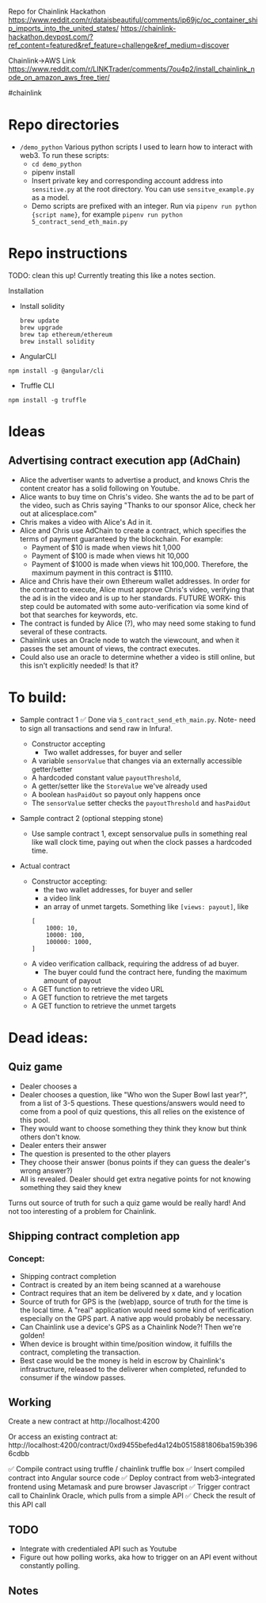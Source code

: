
Repo for Chainlink Hackathon 
https://www.reddit.com/r/dataisbeautiful/comments/ip69jc/oc_container_ship_imports_into_the_united_states/
https://chainlink-hackathon.devpost.com/?ref_content=featured&ref_feature=challenge&ref_medium=discover

Chainlink->AWS Link
https://www.reddit.com/r/LINKTrader/comments/7ou4p2/install_chainlink_node_on_amazon_aws_free_tier/

#chainlink

# Repo directories
- `/demo_python` Various python scripts I used to learn how to interact with web3. To run these scripts:
    - `cd demo_python`
    - pipenv install
    - Insert private key and corresponding account address into `sensitive.py` at the root directory. You can use `sensitve_example.py` as a model.
    - Demo scripts are prefixed with an integer. Run via `pipenv run python {script name}`, for example `pipenv run python 5_contract_send_eth_main.py`
# Repo instructions
TODO: clean this up! Currently treating this like a notes section.

Installation

- Install solidity 
    ```Solidity compiler 
    brew update
    brew upgrade
    brew tap ethereum/ethereum
    brew install solidity
    ```

-  AngularCLI 
```
npm install -g @angular/cli 
```
- Truffle CLI 
```
npm install -g truffle
```
    
# Ideas
## Advertising contract execution app (AdChain)
- Alice the advertiser wants to advertise a product, and knows Chris the content creator has a solid following on Youtube.
- Alice wants to buy time on Chris's video. She wants the ad to be part of the video, such as 
Chris saying "Thanks to our sponsor Alice, check her out at alicesplace.com"
- Chris makes a video with Alice's Ad in it.
- Alice and Chris use AdChain to create a contract, which specifies the terms of payment guaranteed by the blockchain. For example:
    - Payment of $10 is made when views hit 1,000
    - Payment of $100 is made when views hit 10,000
    - Payment of $1000 is made when views hit 100,000. Therefore, the maximum payment in this contract is $1110.
- Alice and Chris have their own Ethereum wallet addresses. In order for the contract to execute, Alice must approve 
Chris's video, verifying that the ad is in the video and is up to her standards. FUTURE WORK- this step could be automated
with some auto-verification via some kind of bot that searches for keywords, etc.
- The contract is funded by Alice (?), who may need some staking to fund several of these contracts.
- Chainlink uses an Oracle node to watch the viewcount, and when it passes the set amount of views, the contract executes.
- Could also use an oracle to determine whether a video is still online, but this isn't explicitly needed!
Is that it?

# To build:

- Sample contract 1 
✅ Done via `5_contract_send_eth_main.py`. Note- need to sign all transactions and send raw in Infura!.
    - Constructor accepting
        - Two wallet addresses, for buyer and seller
    - A variable `sensorValue` that changes via an externally accessible getter/setter
    - A hardcoded constant value `payoutThreshold`, 
    - A getter/setter like the `StoreValue` we've already used
    - A boolean `hasPaidOut` so payout only happens once
    - The `sensorValue` setter checks the `payoutThreshold` and `hasPaidOut` 

- Sample contract 2 (optional stepping stone)
    - Use sample contract 1, except sensorvalue pulls in something real like wall clock time, paying out when
    the clock passes a hardcoded time.

- Actual contract
    - Constructor accepting:
        - the two wallet addresses, for buyer and seller
        - a video link
        - an array of unmet targets. Something like `[views: payout]`, like
        ```
        [
            1000: 10,
            10000: 100,
            100000: 1000,
        ]
        ```
    - A video verification callback, requiring the address of ad buyer. 
        - The buyer could fund the contract here, funding the maximum amount of payout
    - A GET function to retrieve the video URL
    - A GET function to retrieve the met targets
    - A GET function to retrieve the unmet targets





# Dead ideas:
## Quiz game
- Dealer chooses a
- Dealer chooses a question, like "Who won the Super Bowl last year?", from a list of 3-5 questions. These questions/answers would need to come from a pool of quiz questions, this all relies on the existence of this pool.
- They would want to choose something they think they know but think others don't know.
- Dealer enters their answer
- The question is presented to the other players
- They choose their answer (bonus points if they can guess the dealer's wrong answer?)
- All is revealed. Dealer should get extra negative points for not knowing something they said they knew

Turns out source of truth for such a quiz game would be really hard! And not too interesting of a problem for Chainlink.

## Shipping contract completion app
### Concept:
- Shipping contract completion
- Contract is created by an item being scanned at a warehouse
- Contract requires that an item be delivered by x date, and y location
- Source of truth for GPS is the (web)app, source of truth for the time is the local time. A "real" application would need some kind of verification especially on the GPS part. A native app would probably be necessary.
- Can Chainlink use a device's GPS as a Chainlink Node?! Then we're golden!
- When device is brought within time/position window, it fulfills the contract, completing the transaction.
- Best case would be the money is held in escrow by Chainlink's infrastructure, released to the deliverer when completed, refunded to consumer if the window passes.


## Working 
Create a new contract at 
http://localhost:4200

Or access an existing contract at:
http://localhost:4200/contract/0xd9455befed4a124b0515881806ba159b3966cdbb

✅ Compile contract using truffle / chainlink truffle box
✅ Insert compiled contract into Angular source code
✅ Deploy contract from web3-integrated frontend using Metamask and pure browser Javascript
✅ Trigger contract call to Chainlink Oracle, which pulls from a simple API
✅ Check the result of this API call

## TODO
- Integrate with credentialed API such as Youtube
- Figure out how polling works, aka how to trigger on an API event without constantly polling.

## Notes
